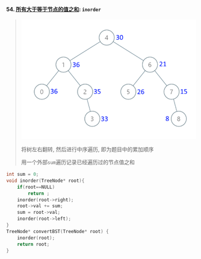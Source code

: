 #### 54. [所有大于等于节点的值之和](https://leetcode.cn/problems/w6cpku/?favorite=e8X3pBZi): `inorder`

> ![BST](/appendix/%E4%BA%8C%E5%8F%89%E6%90%9C%E7%B4%A2%E6%A0%91.png)
>
> 将树左右翻转, 然后进行中序遍历, 即为题目中的累加顺序
>
> 用一个外部`sum`遍历记录已经遍历过的节点值之和

```CPP
int sum = 0;
void inorder(TreeNode* root){
    if(root==NULL)
        return ;
    inorder(root->right);
    root->val += sum;
    sum = root->val;
    inorder(root->left);
}
TreeNode* convertBST(TreeNode* root) {
    inorder(root);
    return root;
}
```